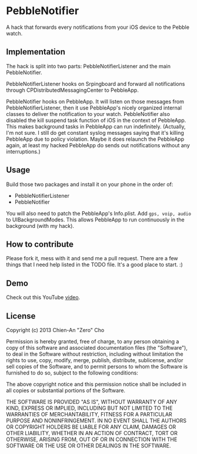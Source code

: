 # PebbleNotifier

A hack that forwards every notifications from your iOS device to the Pebble
watch.

## Implementation

The hack is split into two parts: PebbleNotifierListener and the main
PebbleNotifier.

PebbleNotifierListener hooks on Srpingboard and forward all notifications
through CPDistributedMessagingCenter to PebbleApp.

PebbleNotifier hooks on PebbleApp. It will listen on those messages from
PebbleNotifierListener, then it use PebbleApp's nicely organized internal
classes to deliver the notification to your watch. PebbleNotifier also disabled
the kill suspend task function of iOS in the context of PebbleApp. This makes
background tasks in PebbleApp can run indefinitely. (Actually, I'm not sure. I
still do get constant syslog messages saying that it's killing PebbleApp due to
policy violation. Maybe it does relaunch the PebbleApp again, at least my
hacked PebbleApp do sends out notifications without any interruptions.)

## Usage

Build those two packages and install it on your phone in the order of:

- PebbleNotifierListener
- PebbleNotifier

You will also need to patch the PebbleApp's Info.plist. Add `gps, voip, audio`
to UIBackgroundModes. This allows PebbleApp to run continuously in the
background (with my hack).

## How to contribute

Please fork it, mess with it and send me a pull request. There are a few things
that I need help listed in the TODO file. It's a good place to start. :)

## Demo

Check out this YouTube [video](http://www.youtube.com/watch?v=5AAHaS_UZJo).

## License

Copyright (c) 2013 Chien-An "Zero" Cho

Permission is hereby granted, free of charge, to any person obtaining a copy of
this software and associated documentation files (the "Software"), to deal in
the Software without restriction, including without limitation the rights to
use, copy, modify, merge, publish, distribute, sublicense, and/or sell copies
of the Software, and to permit persons to whom the Software is furnished to do
so, subject to the following conditions:

The above copyright notice and this permission notice shall be included in all
copies or substantial portions of the Software.

THE SOFTWARE IS PROVIDED "AS IS", WITHOUT WARRANTY OF ANY KIND, EXPRESS OR
IMPLIED, INCLUDING BUT NOT LIMITED TO THE WARRANTIES OF MERCHANTABILITY,
FITNESS FOR A PARTICULAR PURPOSE AND NONINFRINGEMENT. IN NO EVENT SHALL THE
AUTHORS OR COPYRIGHT HOLDERS BE LIABLE FOR ANY CLAIM, DAMAGES OR OTHER
LIABILITY, WHETHER IN AN ACTION OF CONTRACT, TORT OR OTHERWISE, ARISING FROM,
OUT OF OR IN CONNECTION WITH THE SOFTWARE OR THE USE OR OTHER DEALINGS IN THE
SOFTWARE.
